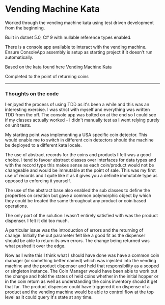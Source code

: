 # Vending Machine Kata

Worked through the vending machine kata using test driven development from the beginning.

Built in dotnet 5.0, C# 9 with nullable reference types enabled.

There is a console app available to interact with the vending machine.  Ensure ConsoleApp assembly is setup as starting project if it doesn't run automatically.

Based on the kata found here [Vending Machine Kata](https://github.com/guyroyse/vending-machine-kata)

Completed to the point of returning coins

---

### Thoughts on the code

I enjoyed the process of using TDD as it's been a while and this was an interesting exercise. I was strict with myself and everything was written TDD from the off.  The console app was bolted on at the end so I could see if my classes actually worked - I didn't manually test as I went relying purely on unit tests.

My starting point was implementing a USA specific coin detector. This would enable me to switch in different coin detectors should the machine be deployed to a different kata locale.

The use of abstract records for the coins and products I felt was a good choice.  I tend to favour abstract classes over interfaces for data types and with the record type this makes sense as each coin/product would not be changeable and would be immutable at the point of sale.  This was my first use of records and I quite like it as it gives you a definite immutable type as opposed to enforcing it yourself.

The use of the abstract base also enabled the sub classes to define the properties on creation but gave a common polymorphic object by which they could be treated the same throughout any product or coin based operations.

The only part of the solution I wasn't entirely satisfied with was the product dispenser.  I felt it did too much.

A particular issue was the introduction of errors and the returning of change. Initially the out parameter felt like a good fit as the dispenser should be able to return its own errors. The change being returned was what pushed it over the edge.

Now as I write this I think what I should have done was have a common coin manager (or something better named) which was injected into the vending machine and the product dispenser and held that responsibility as a scoped or singleton instance. The Coin Manager would have been able to work out the change and hold the states of held coins whether in the initial hopper or in the coin return as well as understanding the coins inventory should it get that far. The product dispenser could have triggered it on dispense of a product and the vending machine would be able to control flow at the top level as it could query it's state at any time.
